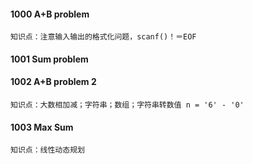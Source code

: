 
#### 1000 A+B problem  
```知识点：注意输入输出的格式化问题，scanf()！＝EOF```
#### 1001 Sum problem   
#### 1002 A+B problem 2  
```知识点：大数相加减；字符串；数组；字符串转数值 n = '6' - '0'```
#### 1003 Max Sum  
```知识点：线性动态规划```
